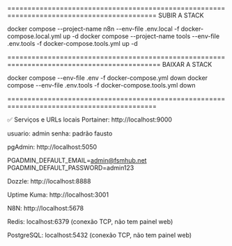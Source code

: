 ===========================================================================================
SUBIR A STACK

docker compose --project-name n8n --env-file .env.local -f docker-compose.local.yml up -d
docker compose --project-name tools --env-file .env.tools -f docker-compose.tools.yml up -d


============================================================================================
BAIXAR A STACK

docker compose --env-file .env -f docker-compose.yml down
docker compose --env-file .env.tools -f docker-compose.tools.yml down


===========================================================================================

✅ Serviços e URLs locais
Portainer: http://localhost:9000

usuario: admin
senha: padrão fausto

pgAdmin: http://localhost:5050

PGADMIN_DEFAULT_EMAIL=admin@fsmhub.net
PGADMIN_DEFAULT_PASSWORD=admin123

Dozzle: http://localhost:8888

Uptime Kuma: http://localhost:3001

N8N: http://localhost:5678

Redis: localhost:6379 (conexão TCP, não tem painel web)

PostgreSQL: localhost:5432 (conexão TCP, não tem painel web)